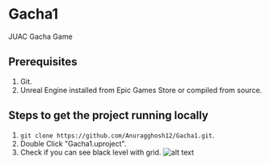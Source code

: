 # Gacha1
JUAC Gacha Game

## Prerequisites

1. Git.
2. Unreal Engine installed from Epic Games Store or compiled from source.

## Steps to get the project running locally

1. `git clone https://github.com/Anuragghosh12/Gacha1.git`.
2. Double Click "Gacha1.uproject".
3. Check if you can see black level with grid.
![alt text](https://github.com/Anuragghosh12/Gacha1/blob/main/sample.png "You should see this")

